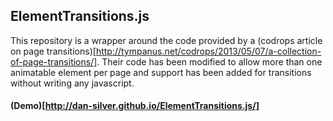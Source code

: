 ## ElementTransitions.js
This repository is a wrapper around the code provided by a (codrops article on page transitions)[http://tympanus.net/codrops/2013/05/07/a-collection-of-page-transitions/].  Their code has been modified to allow more than one animatable element per page and support has been added for transitions without writing any javascript.

#### (Demo)[http://dan-silver.github.io/ElementTransitions.js/]